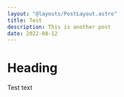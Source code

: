```yaml
---
layout: "@layouts/PostLayout.astro"
title: Test
description: This is another post
date: 2022-08-12
---
```

# Heading
Test text
